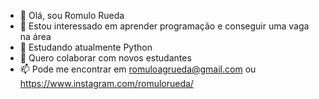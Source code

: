 - 👋 Olá, sou Romulo Rueda
- 👀 Estou interessado em aprender programação e conseguir uma vaga na área
- 🌱 Estudando atualmente Python
- 💞️ Quero colaborar com novos estudantes
- 📫 Pode me encontrar em romuloagrueda@gmail.com ou https://www.instagram.com/romulorueda/

<!---
romulojuca/romulojuca is a ✨ special ✨ repository because its `README.md` (this file) appears on your GitHub profile.
You can click the Preview link to take a look at your changes.
--->
